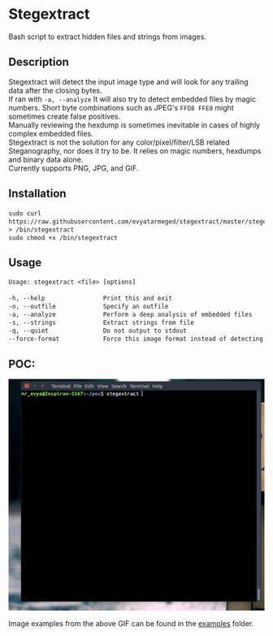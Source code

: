 # Stegextract
Bash script to extract hidden files and strings from images.

## Description
Stegextract will detect the input image type and will look for any trailing data after the closing bytes.<br>
If ran with `-a, --analyze` It will also try to detect embedded files by magic numbers.
Short byte combinations such as JPEG's `FFD8 FFE0` might sometimes create false positives.<br>
Manually reviewing the hexdump is sometimes inevitable in cases of highly complex embedded files.<br>
Stegextract is not the solution for any color/pixel/filter/LSB related Steganography, nor does it try to be. It
relies on magic numbers, hexdumps and binary data alone.<br>
Currently supports PNG, JPG, and GIF.

## Installation
```
sudo curl https://raw.githubusercontent.com/evyatarmeged/stegextract/master/stegextract > /bin/stegextract
sudo chmod +x /bin/stegextract
```

## Usage
```
Usage: stegextract <file> [options]

-h, --help                Print this and exit
-o, --outfile             Specify an outfile
-a, --analyze             Perform a deep analysis of embedded files
-s, --strings             Extract strings from file
-q, --quiet               Do not output to stdout
--force-format            Force this image format instead of detecting
```

## POC:
![poc](poc.gif)

Image examples from the above GIF can be found in the [examples](https://github.com/evyatarmeged/stegextract/tree/master/examples) folder.
